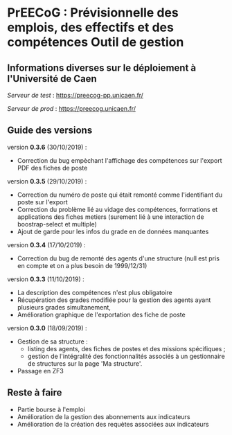 # PrEECoG : Prévisionnelle des emplois, des effectifs et des compétences Outil de gestion

## Informations diverses sur le déploiement à l'Université de Caen

_Serveur de test_ : https://preecog-pp.unicaen.fr/

_Serveur de prod_ : https://preecog.unicaen.fr/

## Guide des versions

version **0.3.6** (30/10/2019) :
* Correction du bug empèchant l'affichage des compétences sur l'export PDF des fiches de poste

version **0.3.5** (29/10/2019) :
* Correction du numéro de poste qui était remonté comme l'identifiant du poste sur l'export
* Correction du problème lié au vidage des compétences, formations et applications des fiches metiers (surement lié à une interaction de boostrap-select et multiple) 
* Ajout de garde pour les infos du grade en de données manquantes

version **0.3.4** (17/10/2019) :
* Correction du bug de remonté des agents d'une structure (null est pris en compte et on a plus besoin de 1999/12/31)

version **0.3.3** (11/10/2019) :
* La description des compétences n'est plus obligatoire
* Récupération des grades modifiée pour la gestion des agents ayant plusieurs grades simultanement,
* Amélioration graphique de l'exportation des fiche de poste 

version **0.3.0** (18/09/2019) : 
* Gestion de sa structure : 
    - listing des agents, des fiches de postes et des missions spécifiques ;
    - gestion de l'intégralité des fonctionnalités associés à un gestionnaire de structures sur la page 'Ma structure'.
* Passage en ZF3

## Reste à faire 

* Partie bourse à l'emploi
* Amélioration de la gestion des abonnements aux indicateurs
* Amélioration de la création des requètes associées aux indicateurs